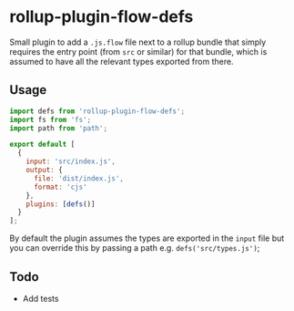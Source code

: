# rollup-plugin-flow-defs

Small plugin to add a `.js.flow` file next to a rollup bundle that simply requires the entry point (from `src` or similar) for that bundle, which is assumed to have all the relevant types exported from there.

## Usage

```js
import defs from 'rollup-plugin-flow-defs';
import fs from 'fs';
import path from 'path';

export default [
  {
    input: 'src/index.js',
    output: {
      file: 'dist/index.js',
      format: 'cjs'
    },
    plugins: [defs()]
  }
];
```

By default the plugin assumes the types are exported in the `input` file but you can override this by passing a path e.g. `defs('src/types.js')`;

## Todo

- Add tests
